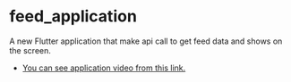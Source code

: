 # feed_application

A new Flutter application that make api call to get feed data and shows on the screen.


- [You can see application video from this link.](https://drive.google.com/file/d/1OqSO8k1C6DqKqWWuGKKWXrtxAAMs9Oqc/view?usp=sharing)

